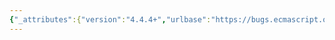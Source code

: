```yaml
---
{"_attributes":{"version":"4.4.4+","urlbase":"https://bugs.ecmascript.org/","maintainer":"dherman@mozilla.com"},"bug":{"bug_id":1897,"creation_ts":"2013-09-06 21:29:00 -0700","short_desc":"fonts not embedded in PDF","delta_ts":"2014-05-14 21:50:31 -0700","product":"Draft for 6th Edition","component":"editorial issue","version":"Rev 18: September 5, 2013 Draft","rep_platform":"All","op_sys":"All","bug_status":"RESOLVED","resolution":"FIXED","priority":"Normal","bug_severity":"normal","everconfirmed":true,"reporter":{"uid":"jmdyck","name":"Michael Dyck"},"assigned_to":{"uid":"allen","name":"Allen Wirfs-Brock"},"long_desc":[{"commentid":5323,"comment_count":0,"who":{"uid":"jmdyck","name":"Michael Dyck"},"bug_when":"2013-09-06 21:29:32 -0700","thetext":"When I view the PDFs for Rev 17 or 18 in Adobe Reader, most of the body text is rendered in Adobe Sans MM, which is what Reader substitutes when it can't locate the original font.\n\nOriginal fonts appear to be:\n    Arial\n    Arial,Bold\n    Arial,BoldItalic\n    Arial,Italic\n    Helvetica\n    Helvetica,Bold\n    Helvetica,Italic\n    Times New Roman\n    Times New Roman,Bold\n    Times New Roman,Italic\n\nNote that this problem doesn't occur with PDFs for versions up to and including Rev 16. Note also that the PDF's file size dropped by about 31% between Rev 16 and 17.\n\nLooks like the same problem as in\nhttps://mail.mozilla.org/pipermail/es5-discuss/2011-January/003899.html"},{"commentid":8481,"comment_count":1,"who":{"uid":"jmdyck","name":"Michael Dyck"},"bug_when":"2014-05-14 21:50:31 -0700","thetext":"This was fixed in rev19."}]}}
---
```

